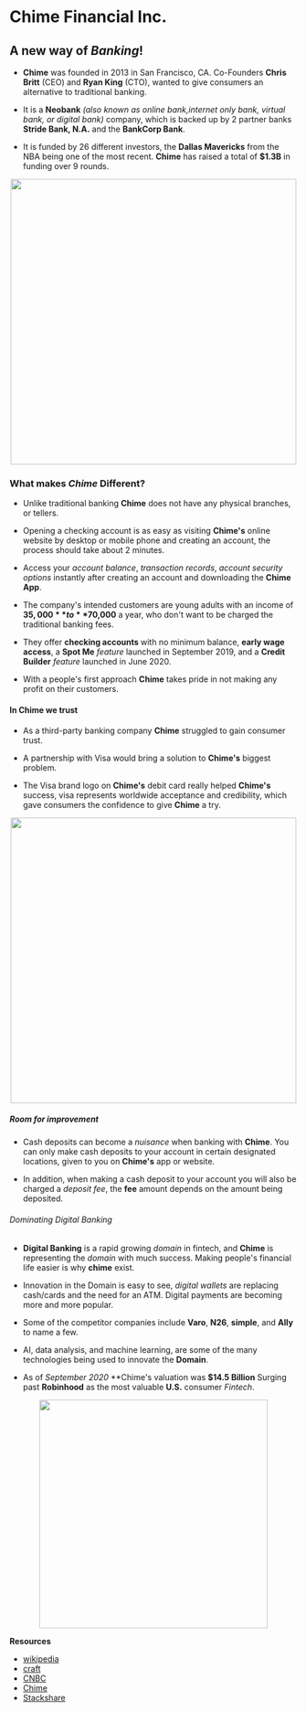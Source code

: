 # Chime Financial Inc.

## A new way of *Banking*!

* **Chime** was founded in 2013 in San Francisco, CA. Co-Founders **Chris Britt** (CEO) and **Ryan King** (CTO), wanted to give consumers an alternative to traditional banking.

* It is a **Neobank** *(also known as online bank,internet only bank, virtual bank, or digital bank)* company, which is backed up by 2 partner banks **Stride Bank, N.A.** and the **BankCorp Bank**.
  
* It is funded by 26 different investors, the **Dallas Mavericks** from the NBA being one of the most recent. **Chime** has raised a total of **$1.3B** in funding over 9 rounds.

<p align="center">
<img src="https://user-images.githubusercontent.com/81205562/115100768-b83a4480-9ef3-11eb-88f3-138fccf25422.png" width="500"> 
 
### What makes *Chime* Different?

* Unlike traditional banking  **Chime** does not have any physical branches, or tellers.

* Opening a checking account is as easy as visiting **Chime's** online website by desktop or mobile phone and creating an account, the process should take about 2 minutes.

* Access your *account balance*, *transaction records*, *account security options* instantly after creating an account and downloading the **Chime App**.

* The company's intended customers are young adults with an income of **$35,000** to **$70,000** a year, who don't want to be charged the traditional banking fees.

* They offer **checking accounts** with no minimum balance, **early wage access**, a **Spot Me** *feature* launched in September 2019, and a **Credit Builder** *feature* launched in June 2020.

* With a people's first approach **Chime** takes pride in not making any profit on their customers.

#### In Chime we trust 

* As a third-party banking company **Chime** struggled to gain consumer trust.

* A partnership with Visa would bring a solution to **Chime's** biggest problem.

*  The Visa brand logo on **Chime's** debit card really helped **Chime's** success, visa represents worldwide acceptance and credibility, which gave consumers the confidence to give **Chime** a try.

<p align="center">
<img src="https://user-images.githubusercontent.com/81205562/115105846-53441600-9f16-11eb-9c83-300891165f6c.png" width="500"> 

 ##### Room for improvement
 
 * Cash deposits can become a *nuisance* when banking with **Chime**. You can only make cash deposits to your account in certain designated locations, given to you on **Chime's** app or website.
 
* In addition, when making a cash deposit to your account you will also be charged a *deposit fee*, the **fee** amount depends on the amount being deposited.
 
###### Dominating *Digital Banking*

* **Digital Banking** is a rapid growing *domain* in fintech, and **Chime** is representing the *domain* with much success. Making people's financial life easier is why **chime** exist.

* Innovation in the Domain is easy to see, *digital wallets* are replacing cash/cards and the need for an ATM. Digital payments are becoming more and more popular.

* Some of the competitor companies include **Varo**, **N26**, **simple**, and **Ally** to name a few.

* AI, data analysis, and machine learning, are some of the many technologies being used to innovate the **Domain**.

* As of *September 2020* **Chime's valuation was **$14.5 Billion** Surging past **Robinhood** as the most valuable **U.S.** consumer *Fintech*.

<p align="center">
<img src="https://user-images.githubusercontent.com/81205562/115133583-45e26680-9fbe-11eb-9d7c-54b9aa936bf7.png" width="400"> 
  
**Resources**

* [wikipedia](https://en.wikipedia.org/wiki/Chime_(company))
* [craft](https://craft.co/chime/metrics)
* [CNBC](https://www.cnbc.com/2020/09/18/chime-is-now-worth-14point5-billion-surging-past-robinhood-as-the-most-valuable-us-consumer-fintech-.html)
* [Chime](https://www.chime.com)
* [Stackshare](https://stackshare.io/chime/chime)
